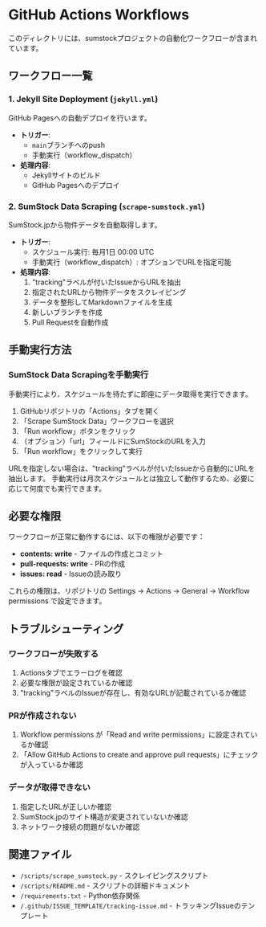 # GitHub Actions Workflows

このディレクトリには、sumstockプロジェクトの自動化ワークフローが含まれています。

## ワークフロー一覧

### 1. Jekyll Site Deployment (`jekyll.yml`)

GitHub Pagesへの自動デプロイを行います。

- **トリガー**: 
  - `main`ブランチへのpush
  - 手動実行（workflow_dispatch）
- **処理内容**:
  - Jekyllサイトのビルド
  - GitHub Pagesへのデプロイ

### 2. SumStock Data Scraping (`scrape-sumstock.yml`)

SumStock.jpから物件データを自動取得します。

- **トリガー**:
  - スケジュール実行: 毎月1日 00:00 UTC
  - 手動実行（workflow_dispatch）: オプションでURLを指定可能
- **処理内容**:
  1. "tracking"ラベルが付いたIssueからURLを抽出
  2. 指定されたURLから物件データをスクレイピング
  3. データを整形してMarkdownファイルを生成
  4. 新しいブランチを作成
  5. Pull Requestを自動作成

## 手動実行方法

### SumStock Data Scrapingを手動実行

手動実行により、スケジュールを待たずに即座にデータ取得を実行できます。

1. GitHubリポジトリの「Actions」タブを開く
2. 「Scrape SumStock Data」ワークフローを選択
3. 「Run workflow」ボタンをクリック
4. （オプション）「url」フィールドにSumStockのURLを入力
5. 「Run workflow」をクリックして実行

URLを指定しない場合は、"tracking"ラベルが付いたIssueから自動的にURLを抽出します。
手動実行は月次スケジュールとは独立して動作するため、必要に応じて何度でも実行できます。

## 必要な権限

ワークフローが正常に動作するには、以下の権限が必要です：

- **contents: write** - ファイルの作成とコミット
- **pull-requests: write** - PRの作成
- **issues: read** - Issueの読み取り

これらの権限は、リポジトリの Settings → Actions → General → Workflow permissions で設定できます。

## トラブルシューティング

### ワークフローが失敗する

1. Actionsタブでエラーログを確認
2. 必要な権限が設定されているか確認
3. "tracking"ラベルのIssueが存在し、有効なURLが記載されているか確認

### PRが作成されない

1. Workflow permissions が「Read and write permissions」に設定されているか確認
2. 「Allow GitHub Actions to create and approve pull requests」にチェックが入っているか確認

### データが取得できない

1. 指定したURLが正しいか確認
2. SumStock.jpのサイト構造が変更されていないか確認
3. ネットワーク接続の問題がないか確認

## 関連ファイル

- `/scripts/scrape_sumstock.py` - スクレイピングスクリプト
- `/scripts/README.md` - スクリプトの詳細ドキュメント
- `/requirements.txt` - Python依存関係
- `/.github/ISSUE_TEMPLATE/tracking-issue.md` - トラッキングIssueのテンプレート
